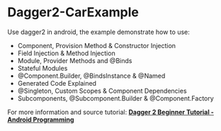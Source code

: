 # Dagger2-CarExample
Use dagger2 in android, the example demonstrate how to use:
* Component, Provision Method & Constructor Injection
* Field Injection & Method Injection
* Module, Provider Methods and @Binds
* Stateful Modules
* @Component.Builder, @BindsInstance & @Named
* Generated Code Explained
* @Singleton, Custom Scopes & Component Dependencies
* Subcomponents, @Subcomponent.Builder & @Component.Factory

For more information and source tutorial:
<a href="https://www.youtube.com/playlist?list=PLrnPJCHvNZuA2ioi4soDZKz8euUQnJW65"  target="_blank"> **Dagger 2 Beginner Tutorial - Android Programming**</a>

